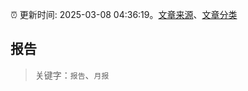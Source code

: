 :alarm_clock: 更新时间: 2025-03-08 04:36:19。[文章来源](/README.md)、[文章分类](/TAGS.md)

## 报告


> 关键字：`报告`、`月报`




